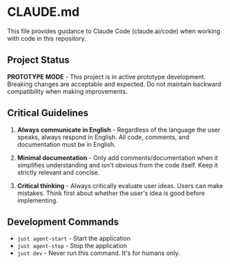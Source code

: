 # CLAUDE.md

This file provides guidance to Claude Code (claude.ai/code) when working with code in this repository.

## Project Status

**PROTOTYPE MODE** - This project is in active prototype development. Breaking changes are acceptable and expected. Do not maintain backward compatibility when making improvements.

## Critical Guidelines

1. **Always communicate in English** - Regardless of the language the user speaks, always respond in English. All code, comments, and documentation must be in English.

2. **Minimal documentation** - Only add comments/documentation when it simplifies understanding and isn't obvious from the code itself. Keep it strictly relevant and concise.

3. **Critical thinking** - Always critically evaluate user ideas. Users can make mistakes. Think first about whether the user's idea is good before implementing.

## Development Commands

- `just agent-start` - Start the application
- `just agent-stop` - Stop the application
- `just dev` - Never run this command. It's for humans only.

